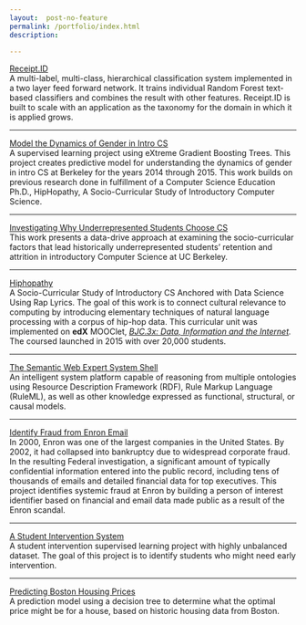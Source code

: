 ```yaml
---
layout:  post-no-feature
permalink: /portfolio/index.html
description:

---
```



[Receipt.ID](https://github.com/omoju/receiptdID)   
A multi-label, multi-class, hierarchical classification system implemented in a two layer feed forward network. It trains individual Random Forest text-based classifiers and combines the result with other features. Receipt.ID is built to scale with an application as the taxonomy for the domain in which it is applied grows.

---

[Model the Dynamics of Gender in Intro CS](https://github.com/omoju/genderCSExperience)   
A supervised learning project using eXtreme Gradient Boosting Trees. This project creates predictive model for understanding the dynamics of gender in intro CS at Berkeley for the years 2014 through 2015. This work builds on previous research done in fulfillment of a Computer Science Education Ph.D., HipHopathy, A Socio-Curricular Study of Introductory Computer Science.

---

[Investigating Why Underrepresented Students Choose CS](https://github.com/omoju/investigatingWhyURMsChooseCS)   
This work presents a data-drive approach at examining the socio-curricular factors that lead historically underrepresented students’ retention and attrition in introductory Computer Science at UC Berkeley.

---

[Hiphopathy](https://github.com/omoju/hiphopathy)   
A Socio-Curricular Study of Introductory CS Anchored with Data Science Using Rap Lyrics. The goal of this work is to connect cultural relevance to computing by introducing elementary techniques of natural language processing with a corpus of hip-hop data. This curricular unit was implemented on **edX** MOOClet, *[BJC.3x: Data, Information and the Internet](https://www.edx.org/course/beauty-joy-computing-cs-principles-part-uc-berkeleyx-bjc-3x).* The coursed launched in 2015 with over 20,000 students.

---

[The Semantic Web Expert System Shell](https://github.com/omoju/SWEXSYS)   
An intelligent system platform capable of reasoning from multiple ontologies using Resource Description Framework (RDF), Rule Markup Language (RuleML), as well as other knowledge expressed as functional, structural, or causal models.

---

[Identify Fraud from Enron Email](https://github.com/omoju/identifyFraudFromEnronEmail)   
In 2000, Enron was one of the largest companies in the United States. By 2002, it had collapsed into bankruptcy due to widespread corporate fraud. In the resulting Federal investigation, a significant amount of typically confidential information entered into the public record, including tens of thousands of emails and detailed financial data for top executives. This project identifies systemic fraud at Enron by building a person of interest identifier based on financial and email data made public as a result of the Enron scandal.

---

[A Student Intervention System](https://github.com/omoju/studentIntervention)   
A student intervention supervised learning project with highly unbalanced dataset. The goal of this project is to identify students who might need early intervention.


---

[Predicting Boston Housing Prices](https://github.com/omoju/BostonHousingPrediction)   
A prediction model using a decision tree to determine what the optimal price might be for a house, based on historic housing data from Boston.
